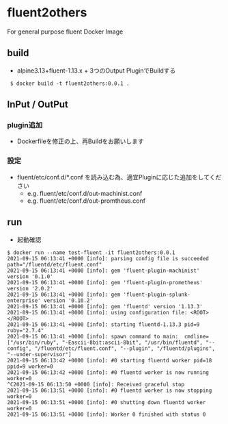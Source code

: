 # fluent2others
For general purpose fluent Docker Image 
## build
- alpine3.13+fluent-1.13.x + 3つのOutput PluginでBuildする
```
 $ docker build -t fluent2others:0.0.1 .
```
## InPut / OutPut
### plugin追加
- Dockerfileを修正の上、再Buildをお願いします
### 設定
- fluent/etc/conf.d/*.conf を読み込む為、適宜Pluginに応じた追加をしてください
  - e.g. fluent/etc/conf.d/out-machinist.conf
  - e.g. fluent/etc/conf.d/out-promtheus.conf 
## run
- 起動確認
```
$ docker run --name test-fluent -it fluent2others:0.0.1
2021-09-15 06:13:41 +0000 [info]: parsing config file is succeeded path="/fluentd/etc/fluent.conf"
2021-09-15 06:13:41 +0000 [info]: gem 'fluent-plugin-machinist' version '0.1.0'
2021-09-15 06:13:41 +0000 [info]: gem 'fluent-plugin-prometheus' version '2.0.2'
2021-09-15 06:13:41 +0000 [info]: gem 'fluent-plugin-splunk-enterprise' version '0.10.2'
2021-09-15 06:13:41 +0000 [info]: gem 'fluentd' version '1.13.3'
2021-09-15 06:13:41 +0000 [info]: using configuration file: <ROOT>
</ROOT>
2021-09-15 06:13:41 +0000 [info]: starting fluentd-1.13.3 pid=9 ruby="2.7.4"
2021-09-15 06:13:41 +0000 [info]: spawn command to main:  cmdline=["/usr/bin/ruby", "-Eascii-8bit:ascii-8bit", "/usr/bin/fluentd", "--config", "/fluentd/etc/fluent.conf", "--plugin", "/fluentd/plugins", "--under-supervisor"]
2021-09-15 06:13:42 +0000 [info]: #0 starting fluentd worker pid=18 ppid=9 worker=0
2021-09-15 06:13:42 +0000 [info]: #0 fluentd worker is now running worker=0
^C2021-09-15 06:13:50 +0000 [info]: Received graceful stop
2021-09-15 06:13:51 +0000 [info]: #0 fluentd worker is now stopping worker=0
2021-09-15 06:13:51 +0000 [info]: #0 shutting down fluentd worker worker=0
2021-09-15 06:13:51 +0000 [info]: Worker 0 finished with status 0
```
